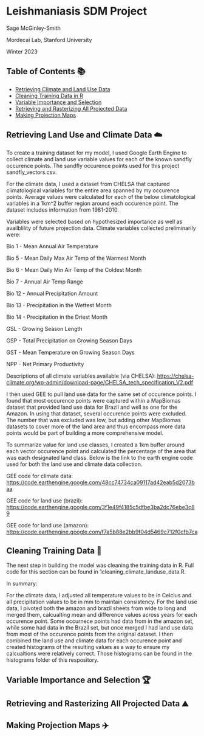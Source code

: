 # Leishmaniasis SDM Project 

Sage McGinley-Smith 

Mordecai Lab, Stanford University

Winter 2023 

## Table of Contents :books:

- [Retrieving Climate and Land Use Data](#one)
- [Cleaning Training Data in R](#two)
- [Variable Importance and Selection](#three)
- [Retrieving and Rasterizing All Projected Data](#four)
- [Making Projection Maps](#five)

## Retrieving Land Use and Climate Data :cloud:

To create a training dataset for my model, I used Google Earth Engine to collect climate and land use variable values for each of the known sandfly occurence points. The sandfly occurence points used for this project sandfly_vectors.csv. 

For the climate data, I used a dataset from CHELSA that captured climatological variables for the entire area spanned by my occurence points. Average values were calculated for each of the below climatological variables in a 1km^2 buffer region around each occurence point. The dataset includes information from 1981-2010. 

Variables were selected based on hypothesized importance as well as availblility of future projection data. Climate variables collected preliminarily were:

Bio 1 - Mean Annual Air Temperature 

Bio 5 - Mean Daily Max Air Temp of the Warmest Month

Bio 6 - Mean Daily Min Air Temp of the Coldest Month

Bio 7 - Annual Air Temp Range

Bio 12 - Annual Precipitation Amount

Bio 13 - Precipitation in the Wettest Month

Bio 14 - Precipitation in the Driest Month

GSL - Growing Season Length

GSP - Total Precipitation on Growing Season Days

GST - Mean Temperature on Growing Season Days

NPP - Net Primary Productivity

Descriptions of all climate variables available (via CHELSA): https://chelsa-climate.org/wp-admin/download-page/CHELSA_tech_specification_V2.pdf

I then used GEE to pull land use data for the same set of occurence points. I found that most occurence points were captured within a MapBiomas dataset that provided land use data for Brazil and well as one for the Amazon. In using that dataset, several occurence points were excluded. The number that was excluded was low, but adding other MapBiomas datasets to cover more of the land area and thus encompass more data points would be part of building a more comprehensive model. 

To summarize value for land use classes, I created a 1km buffer around each vector occurence point and calculated the percentage of the area that was each designated land class. Below is the link to the earth engine code used for both the land use and climate data collection. 

GEE code for climate data: https://code.earthengine.google.com/48cc74734ca09117ad42eab5d2073baa

GEE code for land use (brazil): https://code.earthengine.google.com/3f1e49f4185c5dfbe3ba2dc76ebe3c89

GEE code for land use (amazon): https://code.earthengine.google.com/f7a5b88e2bb9f04d5469c712f0cfb7ca

## Cleaning Training Data :broom:

The next step in building the model was cleaning the training data in R. Full code for this section can be found in 1cleaning_climate_landuse_data.R. 

In summary: 

For the climate data, I adjusted all temperature values to be in Celcius and all precipitation values to be in mm to maintain consistency. For the land use data, I pivoted both the amazon and brazil sheets from wide to long and merged them, calcualting mean and difference values across years for each occurence point. Some occurnece points had data from in the amazon set, while some had data in the Brazil set, but once merged I had land use data from most of the occurence points from the original dataset. I then combined the land use and climate data for each occurence point and created histograms of the resulting values as a way to ensure my calcualtions were relatively correct. Those histograms can be found in the histograms folder of this respository.

## Variable Importance and Selection :trophy:

## Retrieving and Rasterizing All Projected Data :mountain:

## Making Projection Maps :airplane:

